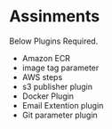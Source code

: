 # Assinments

Below Plugins Required.
- Amazon ECR
- image tag parameter
- AWS steps 
- s3 publisher plugin
- Docker Plugin
- Email Extention plugin
- Git parameter plugin
